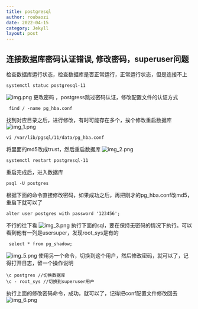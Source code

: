 ```yaml
---
title: postgresql
author: roubaozi
date: 2022-04-15
category: Jekyll
layout: post
---
```


连接数据库密码认证错误, 修改密码，superuser问题
-------------
检查数据库运行状态，检查数据库是否正常运行，正常运行状态，但是连接不上
~~~
systemctl statuc postgresql-11
~~~
![img.png](https://liangkuaiqianderoubaozi.github.io/blog/gitbook/resources/2022-04-15-postgresql/img.png)
更改密码 ，postgress跳过密码认证，修改配置文件的认证方式
~~~
 find / -name pg_hba.conf
~~~
找到对应目录之后，进行修改，有时可能存在多个，挨个修改重启数据库
![img_1.png](https://liangkuaiqianderoubaozi.github.io/blog/gitbook/resources/2022-04-15-postgresql/img_1.png)

~~~
vi /var/lib/pgsql/11/data/pg_hba.conf
~~~

将里面的md5改成trust，然后重启数据库
  ![img_2.png](https://liangkuaiqianderoubaozi.github.io/blog/gitbook/resources/2022-04-15-postgresql/img_2.png)

~~~
systemctl restart postgresql-11
~~~
重启完成后，进入数据库
~~~
psql -U postgres  
~~~
根据下面的命令直接修改密码，如果成功之后，再把刚才的pg_hba.conf改md5，重启下就可以了
~~~
alter user postgres with password '123456';
~~~
不行的往下看
  ![img_3.png](https://liangkuaiqianderoubaozi.github.io/blog/gitbook/resources/2022-04-15-postgresql/img_3.png)
执行下面的sql，要在保持无密码的情况下执行。可以看到他有一列是usersuper，发现root_sys是有的
~~~
 select * from pg_shadow;
~~~
![img_5.png](https://liangkuaiqianderoubaozi.github.io/blog/gitbook/resources/2022-04-15-postgresql/img_5.png)
使用另一个命令，切换到这个用户，然后修改密码，就可以了，记得打开日志，留一个操作说明
~~~
\c postgres //切换数据库
\c - root_sys //切换到superuser用户
~~~
执行上面的修改密码命令，成功，就可以了，记得把conf配置文件修改回去
![img_6.png](https://liangkuaiqianderoubaozi.github.io/blog/gitbook/resources/2022-04-15-postgresql/img_6.png)





